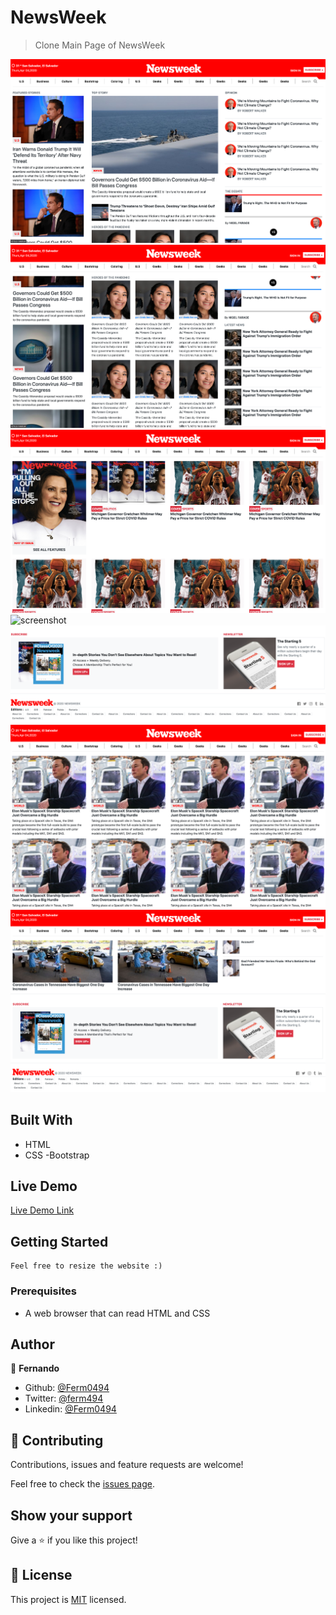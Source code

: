 # NewsWeek

> Clone Main Page of NewsWeek

![screenshot](./assets/img/1.png)
![screenshot](./assets/img/2.png)
![screenshot](./assets/img/3.png)
![screenshot](./assets/img/4.png)
![screenshot](./assets/img/5.png)
![screenshot](./assets/img/6.png)
![screenshot](./assets/img/7.png)




## Built With

- HTML
- CSS
-Bootstrap

## Live Demo

[Live Demo Link](https://rawcdn.githack.com/Ferm0494/NewsWeek/e535de5125ed6a24d67a92bb04ed56cf5898701c/index.html)

## Getting Started
    Feel free to resize the website :)

### Prerequisites

- A web browser that can read HTML and CSS

## Author

👤 **Fernando**

- Github: [@Ferm0494](https://github.com/Ferm0494)
- Twitter: [@ferm494](https://twitter.com/ferm494)
- Linkedin: [@Ferm0494](https://www.linkedin.com/in/ferm0494/)



## 🤝 Contributing


Contributions, issues and feature requests are welcome!

Feel free to check the [issues page](issues/).

## Show your support

Give a ⭐️ if you like this project!

## 📝 License

This project is [MIT](lic.url) licensed.
